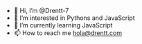 - 👋 Hi, I’m @Drentt-7
- 👀 I’m interested in Pythons and JavaScript
- 🌱 I’m currently learning JavaScript
- 📫 How to reach me hola@drentt.com
